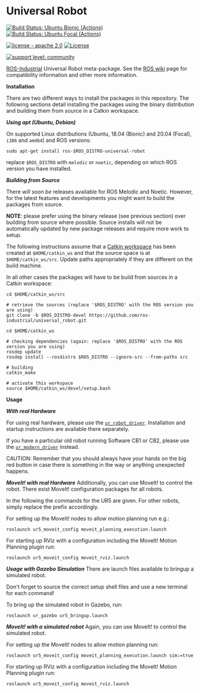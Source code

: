 # Universal Robot

[![Build Status: Ubuntu Bionic (Actions)](https://github.com/ros-industrial/universal_robot/workflows/CI%20-%20Ubuntu%20Bionic/badge.svg?branch=melodic-devel)](https://github.com/ros-industrial/universal_robot/actions?query=workflow%3A%22CI+-+Ubuntu+Bionic%22)
[![Build Status: Ubuntu Focal (Actions)](https://github.com/ros-industrial/universal_robot/workflows/CI%20-%20Ubuntu%20Focal/badge.svg?branch=melodic-devel)](https://github.com/ros-industrial/universal_robot/actions?query=workflow%3A%22CI+-+Ubuntu+Focal%22)

[![license - apache 2.0](https://img.shields.io/:license-Apache%202.0-yellowgreen.svg)](https://opensource.org/licenses/Apache-2.0)
[![License](https://img.shields.io/badge/License-BSD%203--Clause-blue.svg)](https://opensource.org/licenses/BSD-3-Clause)

[![support level: community](https://img.shields.io/badge/support%20level-community-lightgray.png)](http://rosindustrial.org/news/2016/10/7/better-supporting-a-growing-ros-industrial-software-platform)

[ROS-Industrial](https://wiki.ros.org/Industrial) Universal Robot meta-package. See the [ROS wiki](https://wiki.ros.org/universal_robots) page for compatibility information and other more information.


__Installation__

There are two different ways to install the packages in this repository. The following sections detail installing the packages using the binary distribution and building them from source in a Catkin workspace.


___Using apt (Ubuntu, Debian)___

On supported Linux distributions (Ubuntu, 18.04 (Bionic) and 20.04 (Focal), `i386` and `amd64`) and ROS versions:

```
sudo apt-get install ros-$ROS_DISTRO-universal-robot
```

replace `$ROS_DISTRO` with `melodic` or `noetic`, depending on which ROS version you have installed.


___Building from Source___

There *will soon be* releases available for ROS Melodic and Noetic. However, for the latest features and developments you might want to build the packages from source.

**NOTE**: please prefer using the binary release (see previous section) over building from source where possible. Source installs will not be automatically updated by new package releases and require more work to setup.

The following instructions assume that a [Catkin workspace](https://wiki.ros.org/catkin/Tutorials/create_a_workspace) has been created at `$HOME/catkin_ws` and that the source space is at `$HOME/catkin_ws/src`. Update paths appropriately if they are different on the build machine.

In all other cases the packages will have to be build from sources in a Catkin workspace:

```
cd $HOME/catkin_ws/src

# retrieve the sources (replace '$ROS_DISTRO' with the ROS version you are using)
git clone -b $ROS_DISTRO-devel https://github.com/ros-industrial/universal_robot.git

cd $HOME/catkin_ws

# checking dependencies (again: replace '$ROS_DISTRO' with the ROS version you are using)
rosdep update
rosdep install --rosdistro $ROS_DISTRO --ignore-src --from-paths src

# building
catkin_make

# activate this workspace
source $HOME/catkin_ws/devel/setup.bash
```


__Usage__

___With real Hardware___

For using real hardware, please use the
[`ur_robot_driver`](https://github.com/UniversalRobots/Universal_Robots_ROS_Driver). Installation
and startup instructions are available there separately.

If you have a particular old robot running Software CB1 or CB2, please use the
[`ur_modern_driver`](https://github.com/ros-industrial/ur_modern_driver) instead.

CAUTION:
Remember that you should always have your hands on the big red button in case there is something in the way or anything unexpected happens.

___MoveIt! with real Hardware___
Additionally, you can use MoveIt! to control the robot.
There exist MoveIt! configuration packages for all robots.

In the following the commands for the UR5 are given. For other robots, simply replace the prefix accordingly.

For setting up the MoveIt! nodes to allow motion planning run e.g.:

```roslaunch ur5_moveit_config moveit_planning_execution.launch```

For starting up RViz with a configuration including the MoveIt! Motion Planning plugin run:

```roslaunch ur5_moveit_config moveit_rviz.launch```

___Usage with Gazebo Simulation___
There are launch files available to bringup a simulated robot.

Don't forget to source the correct setup shell files and use a new terminal for each command!

To bring up the simulated robot in Gazebo, run:

```roslaunch ur_gazebo ur5_bringup.launch```


___MoveIt! with a simulated robot___
Again, you can use MoveIt! to control the simulated robot.

For setting up the MoveIt! nodes to allow motion planning run:

```roslaunch ur5_moveit_config moveit_planning_execution.launch sim:=true```

For starting up RViz with a configuration including the MoveIt! Motion Planning plugin run:

```roslaunch ur5_moveit_config moveit_rviz.launch```
